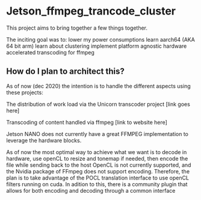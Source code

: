 # Jetson_ffmpeg_trancode_cluster

 This project aims to bring together a few things together. 

The inciting goal was to:
lower my power consumptions
learn aarch64 (AKA 64 bit arm)
learn about clustering 
implement platform agnostic hardware accelerated transcoding for ffmpeg


## How do I plan to architect this?

As of now (dec 2020) the intention is to handle the different aspects using these projects:

The distribution of work load via the Unicorn transcoder project [link goes here]

Transcoding of content handled via ffmpeg [link to website here]

Jetson NANO does not currently have a great FFMPEG implementation to leverage the hardware blocks.

As of now the most optimal way to achieve what we want is to decode in hardware, use openCL to resize and tonemap if needed, then encode the file while sending back to the host 
OpenCL is not currently supported, and the Nvidia package of FFmpeg does not support encoding. Therefore, the plan is to take advantage of the POCL translation interface to use openCL filters running on cuda. In adition to this, there is a community plugin that allows for both encoding and decoding through a common interface
     
    

